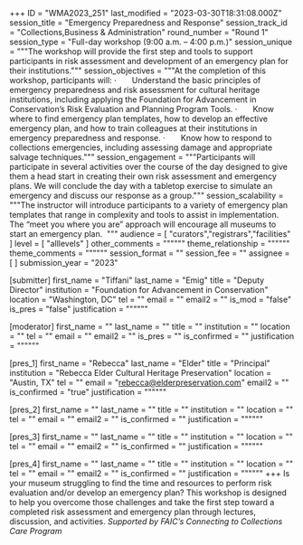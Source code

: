 +++
ID = "WMA2023_251"
last_modified = "2023-03-30T18:31:08.000Z"
session_title = "Emergency Preparedness and Response"
session_track_id = "Collections,Business & Administration"
round_number = "Round 1"
session_type = "Full-day workshop (9:00 a.m. – 4:00 p.m.)"
session_unique = """The workshop will provide the first step and tools to support participants in risk assessment and development of an emergency plan for their institutions."""
session_objectives = """At the completion of this workshop, participants will:
·       Understand the basic principles of emergency preparedness and risk assessment for cultural heritage institutions, including applying the Foundation for Advancement in Conservation’s Risk Evaluation and Planning Program Tools.
·       Know where to find emergency plan templates, how to develop an effective emergency plan, and how to train colleagues at their institutions in emergency preparedness and response.
·       Know how to respond to collections emergencies, including assessing damage and appropriate salvage techniques."""
session_engagement = """Participants will participate in several activities over the course of the day designed to give them a head start in creating their own risk assessment and emergency plans. We will conclude the day with a tabletop exercise to simulate an emergency and discuss our response as a group."""
session_scalability = """The instructor will introduce participants to a variety of emergency plan templates that range in complexity and tools to assist in implementation. The “meet you where you are” approach will encourage all museums to start an emergency plan. 
"""
audience = [ "curators","registrars","facilities" ]
level = [ "alllevels" ]
other_comments = """"""
theme_relationship = """"""
theme_comments = """"""
session_format = ""
session_fee = ""
assignee = [  ]
submission_year = "2023"

[submitter]
first_name = "Tiffani"
last_name = "Emig"
title = "Deputy Director"
institution = "Foundation for Advancement in Conservation"
location = "Washington, DC"
tel = ""
email = ""
email2 = ""
is_mod = "false"
is_pres = "false"
justification = """"""

[moderator]
first_name = ""
last_name = ""
title = ""
institution = ""
location = ""
tel = ""
email = ""
email2 = ""
is_pres = ""
is_confirmed = ""
justification = """"""

[pres_1]
first_name = "Rebecca"
last_name = "Elder"
title = "Principal"
institution = "Rebecca Elder Cultural Heritage Preservation"
location = "Austin, TX"
tel = ""
email = "rebecca@elderpreservation.com"
email2 = ""
is_confirmed = "true"
justification = """"""

[pres_2]
first_name = ""
last_name = ""
title = ""
institution = ""
location = ""
tel = ""
email = ""
email2 = ""
is_confirmed = ""
justification = """"""

[pres_3]
first_name = ""
last_name = ""
title = ""
institution = ""
location = ""
tel = ""
email = ""
email2 = ""
is_confirmed = ""
justification = """"""

[pres_4]
first_name = ""
last_name = ""
title = ""
institution = ""
location = ""
tel = ""
email = ""
email2 = ""
is_confirmed = ""
justification = """"""
+++
 Is your museum struggling to find the time and resources to perform risk evaluation and/or develop an emergency plan? This workshop is designed to help you overcome those challenges and take the first step toward a completed risk assessment and emergency plan through lectures, discussion, and activities. _Supported by FAIC’s Connecting to Collections Care Program_ 
